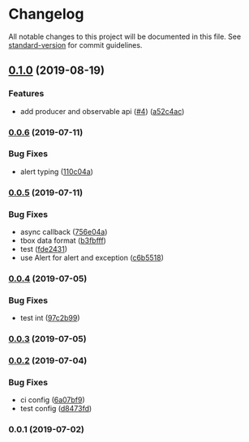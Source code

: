 # Changelog

All notable changes to this project will be documented in this file. See [standard-version](https://github.com/conventional-changelog/standard-version) for commit guidelines.

## [0.1.0](https://github.com/36node/bus-messenger/compare/v0.0.6...v0.1.0) (2019-08-19)


### Features

* add producer and observable api ([#4](https://github.com/36node/bus-messenger/issues/4)) ([a52c4ac](https://github.com/36node/bus-messenger/commit/a52c4ac))



### [0.0.6](https://github.com/36node/bus-messenger/compare/v0.0.5...v0.0.6) (2019-07-11)


### Bug Fixes

* alert typing ([110c04a](https://github.com/36node/bus-messenger/commit/110c04a))



### [0.0.5](https://github.com/36node/bus-messenger/compare/v0.0.4...v0.0.5) (2019-07-11)


### Bug Fixes

* async callback ([756e04a](https://github.com/36node/bus-messenger/commit/756e04a))
* tbox data format ([b3fbfff](https://github.com/36node/bus-messenger/commit/b3fbfff))
* test ([fde2431](https://github.com/36node/bus-messenger/commit/fde2431))
* use Alert for alert and exception ([c6b5518](https://github.com/36node/bus-messenger/commit/c6b5518))



### [0.0.4](https://github.com/36node/bus-messenger/compare/v0.0.3...v0.0.4) (2019-07-05)


### Bug Fixes

* test int ([97c2b99](https://github.com/36node/bus-messenger/commit/97c2b99))



### [0.0.3](https://github.com/36node/bus-messenger/compare/v0.0.2...v0.0.3) (2019-07-05)



### [0.0.2](https://github.com/36node/bus-messenger/compare/v0.0.1...v0.0.2) (2019-07-04)


### Bug Fixes

* ci config ([6a07bf9](https://github.com/36node/bus-messenger/commit/6a07bf9))
* test config ([d8473fd](https://github.com/36node/bus-messenger/commit/d8473fd))



### 0.0.1 (2019-07-02)
